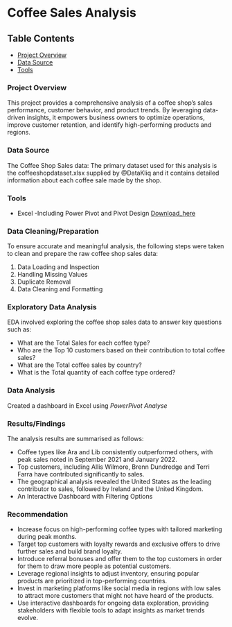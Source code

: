 # Coffee Sales Analysis

## Table Contents
- [Project Overview](#Project_Overwiew)
- [Data Source](#DataSource)
- [Tools](#Tools)

### Project Overview

This project provides a comprehensive analysis of a coffee shop’s sales performance, customer behavior, and product trends. By leveraging data-driven insights, it empowers business owners to optimize operations, improve customer retention, and identify high-performing products and regions.

### Data Source

The Coffee Shop Sales data: The primary dataset used for this analysis is the coffeeshopdataset.xlsx supplied by @DataKliq and it contains detailed information about each coffee sale made by the shop.

### Tools

- Excel -Including Power Pivot and Pivot Design [Download_here](https://microsoft.com)

### Data Cleaning/Preparation

To ensure accurate and meaningful analysis, the following steps were taken to clean and prepare the raw coffee shop sales data:
1. Data Loading and Inspection
2. Handling Missing Values
3. Duplicate Removal
4. Data Cleaning and Formatting

### Exploratory Data Analysis
EDA involved exploring the coffee shop sales data to answer key questions such as:

- What are the Total Sales for each coffee type?
- Who are the Top 10 customers based on their contribution to total coffee sales?
- What are the Total coffee sales by country?
- What is the Total quantity of each coffee type ordered?

### Data Analysis

Created a dashboard in Excel using *PowerPivot Analyse*

### Results/Findings
The analysis results are summarised as follows:
- Coffee types like Ara and Lib consistently outperformed others, with peak sales noted in September 2021 and January 2022.
- Top customers, including Allis Wilmore, Brenn Dundredge and Terri Farra have contributed significantly to sales.
- The geographical analysis revealed the United States as the leading contributor to sales, followed by Ireland and the United Kingdom.
- An Interactive Dashboard with Filtering Options

### Recommendation
- Increase focus on high-performing coffee types with tailored marketing during peak months.
- Target top customers with loyalty rewards and exclusive offers to drive further sales and build brand loyalty.
- Introduce referral bonuses and offer them to the top customers in order for them to draw more people as potential customers.
- Leverage regional insights to adjust inventory, ensuring popular products are prioritized in top-performing countries.
- Invest in marketing platforms like social media in regions with low sales to attract more customers that might not have heard of the products.
- Use interactive dashboards for ongoing data exploration, providing stakeholders with flexible tools to adapt insights as market trends evolve.



